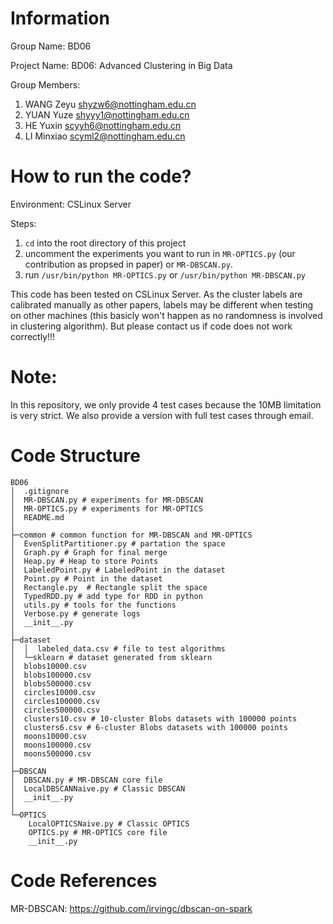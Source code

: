 # Information

Group Name: BD06

Project Name: BD06: Advanced Clustering in Big Data

Group Members:
1. WANG Zeyu shyzw6@nottingham.edu.cn
2. YUAN Yuze shyyy1@nottingham.edu.cn
3. HE Yuxin scyyh6@nottingham.edu.cn
4. LI Minxiao scyml2@nottingham.edu.cn

# How to run the code?

Environment: CSLinux Server

Steps:
1. `cd` into the root directory of this project
2. uncomment the experiments you want to run in `MR-OPTICS.py` (our contribution as propsed in paper) or `MR-DBSCAN.py`.
3. run `/usr/bin/python MR-OPTICS.py` or `/usr/bin/python MR-DBSCAN.py`

This code has been tested on CSLinux Server. As the cluster labels are calibrated manually as other papers, labels may be different when testing on other machines (this basicly won't happen as no randomness is involved in clustering algorithm). But please contact us if code does not work correctly!!!

# Note:
In this repository, we only provide 4 test cases because the 10MB limitation is very strict. We also provide a version with full test cases through email.


# Code Structure

```
BD06
│  .gitignore
│  MR-DBSCAN.py # experiments for MR-DBSCAN
│  MR-OPTICS.py # experiments for MR-OPTICS
│  README.md
│
├─common # common function for MR-DBSCAN and MR-OPTICS
│  EvenSplitPartitioner.py # partation the space
│  Graph.py # Graph for final merge
│  Heap.py # Heap to store Points
│  LabeledPoint.py # LabeledPoint in the dataset
│  Point.py # Point in the dataset
│  Rectangle.py  # Rectangle split the space
│  TypedRDD.py # add type for RDD in python
│  utils.py # tools for the functions
│  Verbose.py # generate logs
│  __init__.py
│
├─dataset
│  │  labeled_data.csv # file to test algorithms
│  └─sklearn # dataset generated from sklearn
│  blobs10000.csv
│  blobs100000.csv
│  blobs500000.csv
│  circles10000.csv
│  circles100000.csv
│  circles500000.csv
│  clusters10.csv # 10-cluster Blobs datasets with 100000 points
│  clusters6.csv # 6-cluster Blobs datasets with 100000 points
│  moons10000.csv
│  moons100000.csv
│  moons500000.csv
│
├─DBSCAN
│  DBSCAN.py # MR-DBSCAN core file 
│  LocalDBSCANNaive.py # Classic DBSCAN 
│  __init__.py
│
└─OPTICS
    LocalOPTICSNaive.py # Classic OPTICS 
    OPTICS.py # MR-OPTICS core file 
    __init__.py
```

# Code References

MR-DBSCAN: https://github.com/irvingc/dbscan-on-spark
